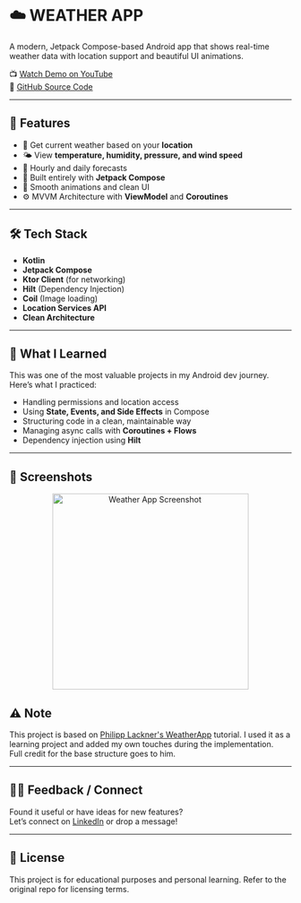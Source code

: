 # ☁️ WEATHER APP

A modern, Jetpack Compose-based Android app that shows real-time weather data with location support and beautiful UI animations.

📺 [Watch Demo on YouTube](https://youtu.be/eAbKK7JNxCE?si=-Cdi8sAs_DDt2I55)  
🔗 [GitHub Source Code](https://github.com/philipplackner/WeatherApp)

---

## 🌟 Features

- 📍 Get current weather based on your **location**
- 🌤️ View **temperature, humidity, pressure, and wind speed**
- 📅 Hourly and daily forecasts
- 🎨 Built entirely with **Jetpack Compose**
- 🚀 Smooth animations and clean UI
- ⚙️ MVVM Architecture with **ViewModel** and **Coroutines**

---

## 🛠 Tech Stack

- **Kotlin**
- **Jetpack Compose**
- **Ktor Client** (for networking)
- **Hilt** (Dependency Injection)
- **Coil** (Image loading)
- **Location Services API**
- **Clean Architecture**

---

## 🧠 What I Learned

This was one of the most valuable projects in my Android dev journey. Here’s what I practiced:

- Handling permissions and location access
- Using **State, Events, and Side Effects** in Compose
- Structuring code in a clean, maintainable way
- Managing async calls with **Coroutines + Flows**
- Dependency injection using **Hilt**

---

## 📸 Screenshots

<p align="center"> <img src="https://github.com/user-attachments/assets/2ddf67c8-fd2b-471f-b165-e4b29cae721e" width="350" alt="Weather App Screenshot"/> </p>


## ⚠️ Note

This project is based on [Philipp Lackner's WeatherApp](https://github.com/philipplackner/WeatherApp) tutorial. I used it as a learning project and added my own touches during the implementation.  
Full credit for the base structure goes to him.

---

## 🙋‍♂️ Feedback / Connect

Found it useful or have ideas for new features?  
Let’s connect on [LinkedIn](www.linkedin.com/in/rohan-singh-rawat-78614a263) or drop a message!

---

## 📄 License

This project is for educational purposes and personal learning. Refer to the original repo for licensing terms.
